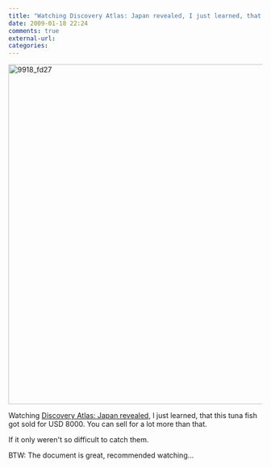 ```yaml
---
title: "Watching Discovery Atlas: Japan revealed, I just learned, that this tuna fish got sold for USD 8000. You can sell for a lot more than that."
date: 2009-01-18 22:24
comments: true
external-url:
categories:
---
```

[<img src="http://e.asset.soup.io/asset/0216/9918_fd27.png" width="1200" height="675" alt="9918_fd27" />][1]

Watching [Discovery Atlas: Japan revealed][2], I just learned, that this tuna fish got sold for USD 8000. You can sell for a lot more than that.  
  
If it only weren't so difficult to catch them.  
  
BTW: The document is great, recommended watching...

  [1]: http://www.amazon.com/Discovery-Atlas-Japan-Revealed/dp/B001EYV2Y4
  [2]: http://www.mininova.org/tor/1740064
